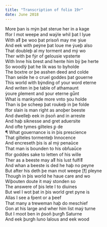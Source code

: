```yaml
---
title: "Transcription of folio 19r"
date: June 2018
---
```


More þan is mẏn þat sterue her in a kage  
ﬀor I mot weepe and waẏle whil þat I lyue  
With aỻ þe woo þat prison̄ may me ȝiue  
And eek with peẏne þat loue me ẏueþ also  
That doubleþ al my torment and mẏ wo  
Ther with þe fẏr of gelousie vpsterte  
With Inne his brest and hente him bẏ þe herte  
So woodlẏ þat he lik was to byholde  
The boxtre or þe asshen deed and colde  
Than seide he o cruel goddes þat gouerne  
This world with bẏnding of your word eterne  
And writen in þe table of athamaunt  
ẏoure ꝑlement and ȝour eterne gǖnt  
What is mankynde more vnto ȝou holde  
Than is þe scheep þat roukeþ in þe folde  
ﬀor slain is man right as anoþer beeste  
And dwelleþ eek in p̉son̄ and in arreste  
And haþ siknesse and gret aduersite  
And ofte tymes gilteles ꝑ de  
¶ What gouernance is in þis prescience  
That gilteles tormenteþ Innocence  
And encreseth þis is al mẏ penaūce  
That man is bounden to his obẜuaūce  
ﬀor goddes sake to letten of his wille  
Ther as a beeste may aỻ his lust fulfiỻ  
And whan a beeste is ded he haþ no peyne  
But after his deth þe man mot weepe [__!__] pleyne  
Though in þis world he haue care and wo  
Wiþouten doute it maẏ stonden so  
The answere of þis lete I to diuines  
But wel I wot þat in þis world gret pyne is  
Allas I see a ẜpent or a þeef  
That many a treweman haþ do meschief  
Gon at his large and wher him list maẏ turne  
But I moot ben in p̉son̄ þurgħ Saturne  
And eek þurgh Iuno Ialous and eek wood
